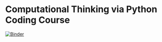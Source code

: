 # Computational Thinking via Python Coding Course

[![Binder](https://mybinder.org/badge_logo.svg)](https://mybinder.org/v2/gh/ssardina/ct-via-python-course/master)


